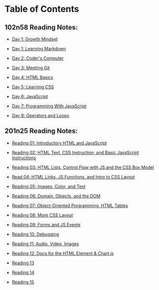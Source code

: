 # Table of Contents

## 102n58 Reading Notes:


+ [Day 1: Growth Mindset](d1-growth-mindset.md)

+ [Day 1: Learning Markdown](d1-learning-markdown.md)

+ [Day 2: Coder's Computer](d2-coders-computer.md)

+ [Day 3: Meeting Git](d3-meeting-git.md)

+ [Day 4: HTML Basics](d4-html-basics.md)

+ [Day 5: Learning CSS](d5-learning-css.md)

+ [Day 6: JavaScript](d6-JavaScript.md)

+ [Day 7: Programming With JavaScript](d7-programming-with-js.md)

+ [Day 8: Operators and Loops](d8-operators-and-loops.md)

## 201n25 Reading Notes:

+ [Reading 01: Introductory HTML and JavaScript](class-01.md)

+ [Reading 02: HTML Text, CSS Instruction, and Basic JavaScript Instructions](class-02.md)

+ [Reading 03: HTML Lists, Control Flow with JS and the CSS Box Model](class-03.md)

+ [Read 04: HTML Links, JS Functions, and Intro to CSS Layout](class-04.md)

+ [Reading 05: Images, Color, and Text](class-05.md)

+ [Reading 06: Domain, Objects, and the DOM](class-06.md)

+ [Reading 07: Object-Oriented Programming, HTML Tables](class-07.md)

+ [Reading 08: More CSS Layout](class-08.md)

+ [Reading 09: Forms and JS Events](class-09.md)

+ [Reading 10: Debugging](class-10.md)

+ [Reading 11: Audio, Video, Images](class-11.md)

+ [Reading 12: Docs for the HTML <canvas> Element & Chart.js](class-12.md)

+ [Reading 13]()

+ [Reading 14]()

+ [Reading 15]()